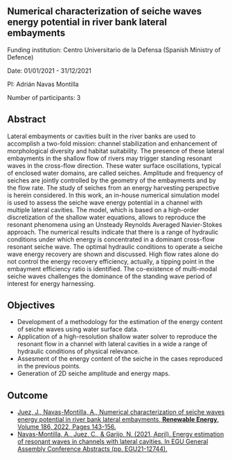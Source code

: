 ## Numerical characterization of seiche waves energy potential in river bank lateral embayments

Funding institution: Centro Universitario de la Defensa (Spanish Ministry of Defence)

Date: 01/01/2021 - 31/12/2021

PI: Adrián Navas Montilla

Number of participants: 3

## Abstract

Lateral embayments or cavities built in the river banks are used to accomplish a two-fold mission: channel stabilization and enhancement of morphological diversity and habitat suitability. The presence of these lateral embayments in the shallow flow of rivers may trigger standing resonant waves in the cross-flow direction. These water surface oscillations, typical of enclosed water domains, are called seiches. Amplitude and frequency of seiches are jointly controlled by the geometry of the embayments and by the flow rate. The study of seiches from an energy harvesting perspective is herein considered. In this work, an in-house numerical simulation model is used to assess the seiche wave energy potential in a channel with multiple lateral cavities. The model, which is based on a high-order discretization of the shallow water equations, allows to reproduce the resonant phenomena using an Unsteady Reynolds Averaged Navier-Stokes approach. The numerical results indicate that there is a range of hydraulic conditions under which energy is concentrated in a dominant cross-flow resonant seiche wave. The optimal hydraulic conditions to operate a seiche wave energy recovery are shown and discussed. High flow rates alone do not control the energy recovery efficiency, actually, a tipping point in the embayment efficiency ratio is identified. The co-existence of multi-modal seiche waves challenges the dominance of the standing wave period of interest for energy harnessing.

## Objectives

- Development of a methodology for the estimation of the energy content of seiche waves using water surface data.
- Application of a high-resolution shallow water solver to reproduce the resonant flow in a channel with lateral cavities in a wide a range of hydraulic conditions of physical relevance.
- Assesment of the energy content of the seiche in the cases reproduced in the previous points.
- Generation of 2D seiche amplitude and energy maps.


## Outcome

- [Juez, J., Navas-Montilla, A., Numerical characterization of seiche waves energy potential in river bank lateral embayments, **Renewable Energy**, Volume 186, 2022, Pages 143-156.](https://doi.org/10.1016/j.renene.2021.12.125)
- [Navas-Montilla, A., Juez, C., & Garijo, N. (2021, April). Energy estimation of resonant waves in channels with lateral cavities. In EGU General Assembly Conference Abstracts (pp. EGU21-12744).](https://ui.adsabs.harvard.edu/link_gateway/2021EGUGA..2312744N/doi:10.5194/egusphere-egu21-12744)


